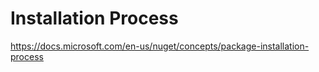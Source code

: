 # Installation Process

https://docs.microsoft.com/en-us/nuget/concepts/package-installation-process
